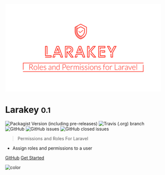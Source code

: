 <img src="images/cover.png" alt="Larakey Cover" width="500" height="auto"/>

# Larakey <small>0.1</small>

![Packagist Version (including pre-releases)](https://img.shields.io/packagist/v/oslllo/larakey?include_prereleases)
![Travis (.org) branch](https://img.shields.io/travis/oslllo/larakey/master?label=Travis%20CI)
![GitHub](https://img.shields.io/github/license/Oslllo/larakey)
![GitHub issues](https://img.shields.io/github/issues/Oslllo/larakey)
![GitHub closed issues](https://img.shields.io/github/issues-closed/Oslllo/larakey)

> Permissions and Roles For Laravel

- Assign roles and permissions to a user

[GitHub](https://github.com/oslllo/larakey/)
[Get Started](/introduction)

<!-- background color -->

![color](#fff)